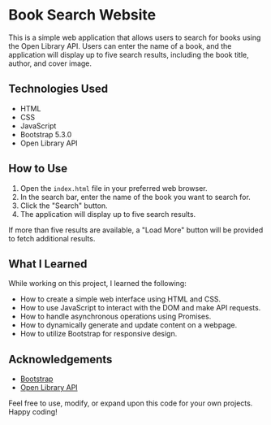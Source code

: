 # Book Search Website

This is a simple web application that allows users to search for books using the Open Library API. Users can enter the name of a book, and the application will display up to five search results, including the book title, author, and cover image. 

## Technologies Used

- HTML
- CSS
- JavaScript
- Bootstrap 5.3.0
- Open Library API

## How to Use

1. Open the `index.html` file in your preferred web browser.
2. In the search bar, enter the name of the book you want to search for.
3. Click the "Search" button.
4. The application will display up to five search results.

If more than five results are available, a "Load More" button will be provided to fetch additional results.

## What I Learned

While working on this project, I learned the following:

- How to create a simple web interface using HTML and CSS.
- How to use JavaScript to interact with the DOM and make API requests.
- How to handle asynchronous operations using Promises.
- How to dynamically generate and update content on a webpage.
- How to utilize Bootstrap for responsive design.

## Acknowledgements

- [Bootstrap](https://getbootstrap.com/)
- [Open Library API](https://openlibrary.org/developers/api)

Feel free to use, modify, or expand upon this code for your own projects. Happy coding!